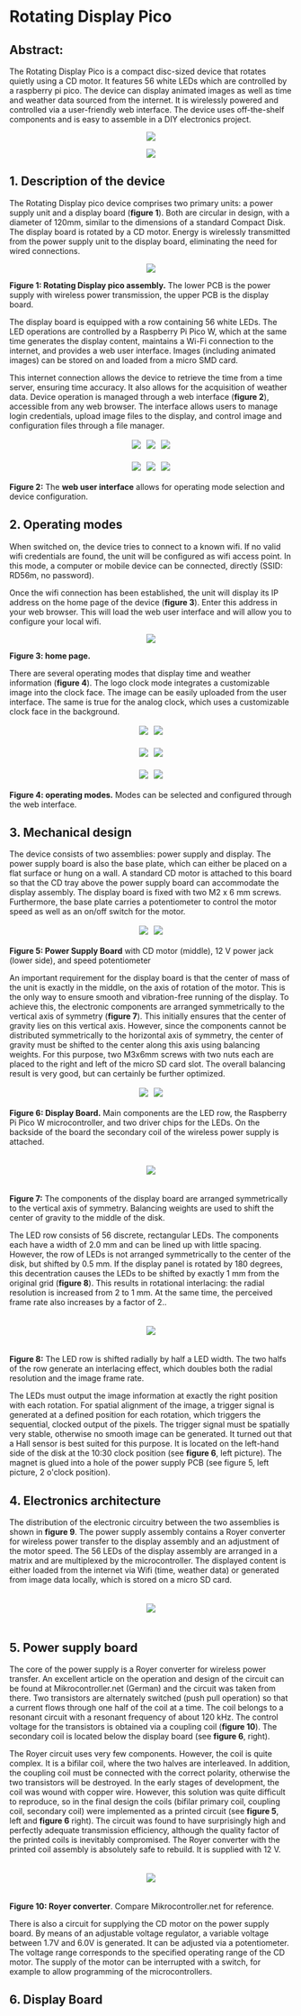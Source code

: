 # Rotating Display Pico

## Abstract: 
The Rotating Display Pico is a compact disc-sized device that rotates quietly using a CD motor. It features 56 white LEDs which are controlled by a raspberry pi pico. The device can display animated images as well as time and weather data sourced from the internet. It is wirelessly powered and controlled via a user-friendly web interface. The device uses off-the-shelf components and is easy to assemble in a DIY electronics project.
 
<p align="center"> 
  <img src="images/figure00.jpeg" style="display: inline-block; margin: 0px; max-width: 600px">
</p>

<p align="center"> 
<a href="https://youtu.be/Msv1gF6FXeg" target="_blank">
  <img src="images/yt1.jpeg" style="display: inline-block; margin: 0px; max-width: 600px">
</a>
</p> 

## 1. Description of the device

The Rotating Display pico device comprises two primary units: a power supply unit and a display board (**figure 1**). Both are circular in design, with a diameter of 120mm, similar to the dimensions of a standard Compact Disk. The display board is rotated by a CD motor. Energy is wirelessly transmitted from the power supply unit to the display board, eliminating the need for wired connections.

<p align="center"> 
  <img src="images/figure01.jpeg" style="display: inline-block; margin: 0px; max-width: 600px">
</p>

**Figure 1:  Rotating Display pico assembly.** The lower PCB is the power supply with wireless power transmission, the upper PCB is the display board.

The display board is equipped with a row containing 56 white LEDs. The LED operations are controlled by a Raspberry Pi Pico W, which at the same time generates the display content, maintains a Wi-Fi connection to the internet, and provides a web user interface. Images (including animated images) can be stored on and loaded from a micro SMD card. 

This internet connection allows the device to retrieve the time from a time server, ensuring time accuracy. It also allows for the acquisition of weather data. Device operation is managed through a web interface (**figure 2**), accessible from any web browser. The interface allows users to manage login credentials, upload image files to the display, and control image and configuration files through a file manager.

<p align="center"> 
  <img src="images/figure02a.jpeg" style="display: inline-block; margin: 3px; max-width: 180px">
  <img src="images/figure02b.jpeg" style="display: inline-block; margin: 3px; max-width: 180px">
  <img src="images/figure02c.jpeg" style="display: inline-block; margin: 3px; max-width: 180px">
</p>
<p align="center"> 
  <img src="images/figure02d.jpeg" style="display: inline-block; margin: 3px; max-width: 180px">
  <img src="images/figure02e.jpeg" style="display: inline-block; margin: 3px; max-width: 180px">
  <img src="images/figure02f.jpeg" style="display: inline-block; margin: 3px; max-width: 180px">
</p>


**Figure 2:** The **web user interface** allows for operating mode selection and device configuration.

## 2. Operating modes

When switched on, the device tries to connect to a known wifi. If no valid wifi credentials are found, the unit will be configured as wifi access point. In this mode, a computer or mobile device can be connected, directly (SSID: RD56m, no password). 

Once the wifi connection has been established, the unit will display its IP address on the  home page of the device (**figure 3**). Enter this address in your web browser. This will load the web user interface and will allow you to configure your local wifi.

<p align="center"> 
  <img src="images/figure03.jpeg" style="display: inline-block; margin: 0px; max-width: 600px">
</p>

**Figure 3: home page.**

There are several operating modes that display time and weather information (**figure 4**). The logo clock mode integrates a customizable image into the clock face. The image can be easily uploaded from the user interface. The same is true for the analog clock, which uses a customizable clock face in the background.

<p align="center"> 
  <img src="images/figure04a.jpeg" style="display: inline-block; margin: 3px; max-width: 290px">
  <img src="images/figure04b.jpeg" style="display: inline-block; margin: 3px; max-width: 290px">
</p>
<p align="center"> 
  <img src="images/figure04c.jpeg" style="display: inline-block; margin: 3px; max-width: 290px">
  <img src="images/figure04d.jpeg" style="display: inline-block; margin: 3px; max-width: 290px">
</p>
<p align="center"> 
  <img src="images/figure04e.jpeg" style="display: inline-block; margin: 3px; max-width: 290px">
  <img src="images/figure04f.jpeg" style="display: inline-block; margin: 3px; max-width: 290px">
</p>


**Figure 4: operating modes.** Modes can be selected and configured through the web interface.

## 3. Mechanical design

The device consists of two assemblies: power supply and display. The power supply board is also the base plate, which can either be placed on a flat surface or hung on a wall. A standard CD motor is attached to this board so that the CD tray above the power supply board can accommodate the display assembly. The display board is fixed with two M2 x 6 mm screws. Furthermore, the base plate carries a potentiometer to control the motor speed as well as an on/off switch for the motor.

<p align="center"> 
  <img src="images/figure05a.jpeg" style="display: inline-block; margin: 3px; max-width: 290px">
  <img src="images/figure05b.jpeg" style="display: inline-block; margin: 3px; max-width: 290px">
</p>

**Figure 5: Power Supply Board** with CD motor (middle), 12 V power jack (lower side), and speed potentiometer

An important requirement for the display board is that the center of mass of the unit is exactly in the middle, on the axis of rotation of the motor. This is the only way to ensure smooth and vibration-free running of the display. To achieve this, the electronic components are arranged symmetrically to the vertical axis of symmetry (**figure 7**). This initially ensures that the center of gravity lies on this vertical axis. However, since the components cannot be distributed symmetrically to the horizontal axis of symmetry, the center of gravity must be shifted to the center along this axis using balancing weights. For this purpose, two M3x6mm screws with two nuts each are placed to the right and left of the micro SD card slot. The overall balancing result is very good, but can certainly be further optimized.

<p align="center"> 
  <img src="images/figure06a.jpeg" style="display: inline-block; margin: 3px; max-width: 290px">
  <img src="images/figure06b.jpeg" style="display: inline-block; margin: 3px; max-width: 290px">
</p>

**Figure 6: Display Board.** Main components are the LED row, the Raspberry Pi Pico W microcontroller, and two driver chips for the LEDs. On the backside of the board the secondary coil of the wireless power supply is attached.

<p align="center"> 
  <img src="images/figure07.jpeg" style="display: inline-block; margin: 20px; max-width: 600px">
</p>

**Figure 7:** The components of the display board are arranged symmetrically to the vertical axis of symmetry. Balancing weights are used to shift the center of gravity to the middle of the disk.

The LED row consists of 56 discrete, rectangular LEDs. The components each have a width of 2.0 mm and can be lined up with little spacing. However, the row of LEDs is not arranged symmetrically to the center of the disk, but shifted by 0.5 mm. If the display panel is rotated by 180 degrees, this decentration causes the LEDs to be shifted by exactly 1 mm from the original grid (**figure 8**). This results in rotational interlacing: the radial resolution is increased from 2 to 1 mm. At the same time, the perceived frame rate also increases by a factor of 2..

<p align="center"> 
  <img src="images/figure08.jpeg" style="display: inline-block; margin: 20px; max-width: 600px">
</p>

**Figure 8:** The LED row is shifted radially by half a LED width. The two halfs of the row generate an interlacing effect, which doubles both the radial resolution and the image frame rate.

The LEDs must output the image information at exactly the right position with each rotation. For spatial alignment of the image, a trigger signal is generated at a defined position for each rotation, which triggers the sequential, clocked output of the pixels. The trigger signal must be spatially very stable, otherwise no smooth image can be generated. It turned out that a Hall sensor is best suited for this purpose. It is located on the left-hand side of the disk at the 10:30 clock position (see **figure 6**, left picture). The magnet is glued into a hole of the power supply PCB (see figure 5, left picture, 2 o'clock position).

## 4. Electronics architecture

The distribution of the electronic circuitry between the two assemblies is shown in **figure 9**. The power supply assembly contains a Royer converter for wireless power transfer to the display assembly and an adjustment of the motor speed. The 56 LEDs of the display assembly are arranged in a matrix and are multiplexed by the microcontroller. The displayed content is either loaded from the internet via Wifi (time, weather data) or generated from image data locally, which is stored on a micro SD card.

<p align="center"> 
  <img src="images/figure09.jpeg" style="display: inline-block; margin: 20px; max-width: 600px">
</p>

## 5. Power supply board

The core of the power supply is a Royer converter for wireless power transfer. An excellent article on the operation and design of the circuit can be found at Mikrocontroller.net (German) and the circuit was taken from there. Two transistors are alternately switched (push pull operation) so that a current flows through one half of the coil at a time. The coil belongs to a resonant circuit with a resonant frequency of about 120 kHz. The control voltage for the transistors is obtained via a coupling coil (**figure 10**). The secondary coil is located below the display board (see **figure 6**, right).

The Royer circuit uses very few components. However, the coil is quite complex. It is a bifilar coil, where the two halves are interleaved. In addition, the coupling coil must be connected with the correct polarity, otherwise the two transistors will be destroyed. In the early stages of development, the coil was wound with copper wire. However, this solution was quite difficult to reproduce, so in the final design the coils (bifilar primary coil, coupling coil, secondary coil) were implemented as a printed circuit (see **figure 5**, left and **figure 6** right). The circuit was found to have surprisingly high and perfectly adequate transmission efficiency, although the quality factor of the printed coils is inevitably compromised. The Royer converter with the printed coil assembly is absolutely safe to rebuild. It is supplied with 12 V. 

<p align="center"> 
  <img src="images/figure10.jpeg" style="display: inline-block; margin: 20px; max-width: 600px">
</p>

**Figure 10: Royer converter**. Compare Mikrocontroller.net for reference.


There is also a circuit for supplying the CD motor on the power supply board. By means of an adjustable voltage regulator, a variable voltage between 1.7V and 6.0V is generated. It can be adjusted via a potentiometer. The voltage range corresponds to the specified operating range of the CD motor. The supply of the motor can be interrupted with a switch, for example to allow programming of the microcontrollers.

## 6. Display Board









